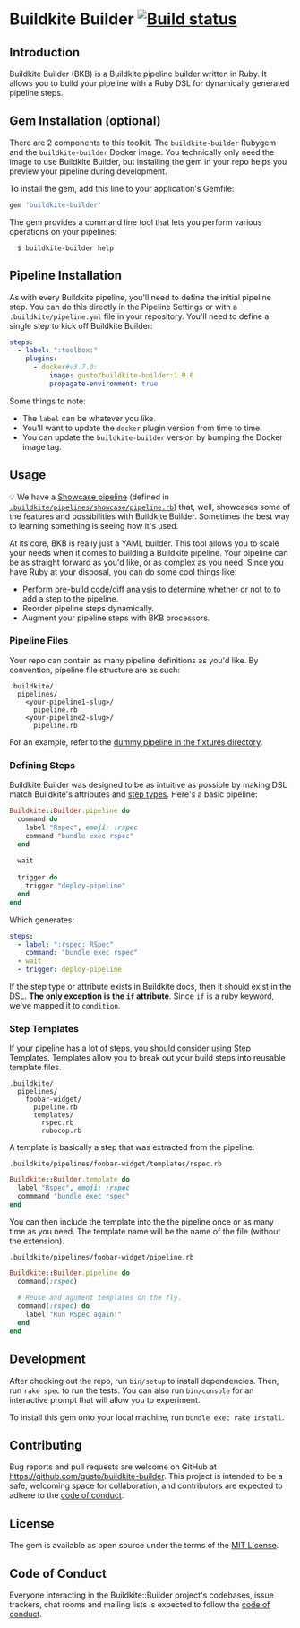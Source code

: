 # Buildkite Builder [![Build status](https://badge.buildkite.com/a26bf804e9a93fb118d29824d5695a601a248ceec51591be23.svg)](https://buildkite.com/gusto-open-source/buildkite-builder)

## Introduction
Buildkite Builder (BKB) is a Buildkite pipeline builder written in Ruby. It allows you to build your pipeline with a Ruby DSL for dynamically generated pipeline steps.

## Gem Installation (optional)

There are 2 components to this toolkit. The `buildkite-builder` Rubygem and the `buildkite-builder` Docker image. You technically only need the image to use Buildkite Builder, but installing the gem in your repo helps you preview your pipeline during development.

To install the gem, add this line to your application's Gemfile:

```ruby
gem 'buildkite-builder'
```

The gem provides a command line tool that lets you perform various operations on your pipelines:

```shell
  $ buildkite-builder help
```

## Pipeline Installation

As with every Buildkite pipeline, you'll need to define the initial pipeline step. You can do this directly in the Pipeline Settings or with a `.buildkite/pipeline.yml` file in your repository. You'll need to define a single step to kick off Buildkite Builder:

```yaml
steps:
  - label: ":toolbox:"
    plugins:
      - docker#v3.7.0:
          image: gusto/buildkite-builder:1.0.0
          propagate-environment: true
```

Some things to note:
  - The `label` can be whatever you like.
  - You'll want to update the `docker` plugin version from time to time.
  - You can update the `buildkite-builder` version by bumping the Docker image tag.

## Usage

💡 We have a [Showcase pipeline](https://buildkite.com/gusto-open-source/showcase/builds/latest?branch=main) (defined in [`.buildkite/pipelines/showcase/pipeline.rb`](https://github.com/Gusto/buildkite-builder/blob/main/.buildkite/pipelines/showcase/pipeline.rb)) that, well, showcases some of the features and possibilities with Buildkite Builder. Sometimes the best way to learning something is seeing how it's used.

At its core, BKB is really just a YAML builder. This tool allows you to scale your needs when it comes to building a Buildkite pipeline. Your pipeline can be as straight forward as you'd like, or as complex as you need. Since you have Ruby at your disposal, you can do some cool things like:
  - Perform pre-build code/diff analysis to determine whether or not to to add a step to the pipeline.
  - Reorder pipeline steps dynamically.
  - Augment your pipeline steps with BKB processors.
  
### Pipeline Files
Your repo can contain as many pipeline definitions as you'd like. By convention, pipeline file structure are as such:

```
.buildkite/
  pipelines/
    <your-pipeline1-slug>/
      pipeline.rb
    <your-pipeline2-slug>/
      pipeline.rb
```

For an example, refer to the [dummy pipeline in the fixtures directory](https://github.com/Gusto/buildkite-builder/blob/main/spec/fixtures/basic/.buildkite/pipelines/dummy/pipeline.rb).

### Defining Steps

Buildkite Builder was designed to be as intuitive as possible by making DSL match Buildkite's attributes and [step types](https://buildkite.com/docs/pipelines/defining-steps#step-types). Here's a basic pipeline:

```ruby
Buildkite::Builder.pipeline do
  command do
    label "Rspec", emoji: :rspec
    command "bundle exec rspec"
  end
  
  wait
  
  trigger do
    trigger "deploy-pipeline"
  end
end
```

Which generates:

```yaml
steps:
  - label: ":rspec: RSpec"
    command: "bundle exec rspec"
  - wait
  - trigger: deploy-pipeline
```

If the step type or attribute exists in Buildkite docs, then it should exist in the DSL. **The only exception is the `if` attribute**. Since `if` is a ruby keyword, we've mapped it to `condition`.

### Step Templates

If your pipeline has a lot of steps, you should consider using Step Templates. Templates allow you to break out your build steps into reusable template files.

```
.buildkite/
  pipelines/
    foobar-widget/
      pipeline.rb
      templates/
        rspec.rb
        rubocop.rb
```

A template is basically a step that was extracted from the pipeline:

`.buildkite/pipelines/foobar-widget/templates/rspec.rb`
```ruby
Buildkite::Builder.template do
  label "Rspec", emoji: :rspec
  commmand "bundle exec rspec"
end
```

You can then include the template into the the pipeline once or as many time as you need. The template name will be the name of the file (without the extension).

`.buildkite/pipelines/foobar-widget/pipeline.rb`
```ruby
Buildkite::Builder.pipeline do
  command(:rspec)
  
  # Reuse and agument templates on the fly.
  command(:rspec) do
    label "Run RSpec again!"
  end
end
```

## Development

After checking out the repo, run `bin/setup` to install dependencies. Then, run `rake spec` to run the tests. You can also run `bin/console` for an interactive prompt that will allow you to experiment.

To install this gem onto your local machine, run `bundle exec rake install`.

## Contributing

Bug reports and pull requests are welcome on GitHub at https://github.com/gusto/buildkite-builder. This project is intended to be a safe, welcoming space for collaboration, and contributors are expected to adhere to the [code of conduct](https://github.com/gusto/buildkite-builder/blob/main/CODE_OF_CONDUCT.md).

## License

The gem is available as open source under the terms of the [MIT License](https://opensource.org/licenses/MIT).

## Code of Conduct

Everyone interacting in the Buildkite::Builder project's codebases, issue trackers, chat rooms and mailing lists is expected to follow the [code of conduct](https://github.com/gusto/buildkite-builder/blob/main/CODE_OF_CONDUCT.md).
